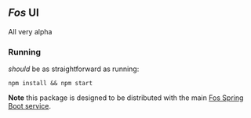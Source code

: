## _Fos_ UI

All very alpha

### Running

_should_ be as straightforward as running:

```
npm install && npm start
```

**Note** this package is designed to be distributed with the
main [Fos Spring Boot service](/PubCOI/fos).
